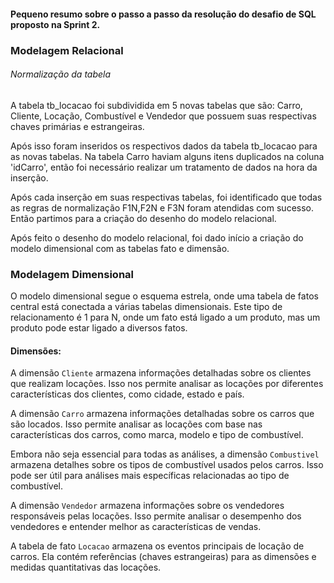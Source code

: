 #### Pequeno resumo sobre o  passo a passo da resolução do desafio de SQL proposto na Sprint 2.

### Modelagem Relacional

###### Normalização da tabela

A tabela tb_locacao foi subdividida em 5 novas tabelas que são: Carro, Cliente, Locação, Combustível e Vendedor que possuem suas respectivas chaves primárias e estrangeiras.

Após isso foram inseridos os respectivos dados da tabela tb_locacao para as novas tabelas. Na tabela Carro haviam alguns itens duplicados na coluna 'idCarro', então foi necessário realizar um tratamento de dados na hora da inserção.

Após cada inserção em suas respectivas tabelas, foi identificado que todas as regras de normalização F1N,F2N e F3N foram atendidas com sucesso. Então partimos para a criação do desenho do modelo relacional.

Após feito o desenho do modelo relacional, foi dado início a criação do modelo dimensional com as tabelas fato e dimensão.

### Modelagem Dimensional

O modelo dimensional segue o esquema estrela, onde uma tabela de fatos central está conectada a várias tabelas dimensionais. Este tipo de relacionamento é 1 para N, onde um fato está ligado a um produto, mas um produto pode estar ligado a diversos fatos.

#### Dimensões:

A dimensão `Cliente` armazena informações detalhadas sobre os clientes que realizam locações. Isso nos permite analisar as locações por diferentes características dos clientes, como cidade, estado e país.

A dimensão `Carro` armazena informações detalhadas sobre os carros que são locados. Isso permite analisar as locações com base nas características dos carros, como marca, modelo e tipo de combustível.

Embora não seja essencial para todas as análises, a dimensão `Combustivel` armazena detalhes sobre os tipos de combustível usados pelos carros. Isso pode ser útil para análises mais específicas relacionadas ao tipo de combustível.

A dimensão `Vendedor` armazena informações sobre os vendedores responsáveis pelas locações. Isso permite analisar o desempenho dos vendedores e entender melhor as características de vendas.

A tabela de fato `Locacao` armazena os eventos principais de locação de carros. Ela contém referências (chaves estrangeiras) para as dimensões e medidas quantitativas das locações.